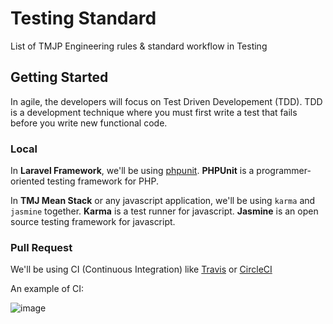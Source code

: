 # Testing Standard

List of TMJP Engineering rules &amp; standard workflow in Testing

## Getting Started

In agile, the developers will focus on Test Driven Developement (TDD). TDD is a development technique where you must first write a test that fails before you write new functional code.

### Local

In **Laravel Framework**, we'll be using [phpunit](https://phpunit.de/). **PHPUnit** is a programmer-oriented testing framework for PHP.

In **TMJ Mean Stack** or any javascript application, we'll be using `karma` and `jasmine` together. **Karma** is a test runner for javascript. **Jasmine** is an open source testing framework for javascript.

### Pull Request

We'll be using CI (Continuous Integration) like [Travis](https://travis-ci.org/) or [CircleCI](https://circleci.com/)

An example of CI:

![image](https://cloud.githubusercontent.com/assets/21231662/23893073/15f79e94-08d8-11e7-94f8-004be99a9590.png)
